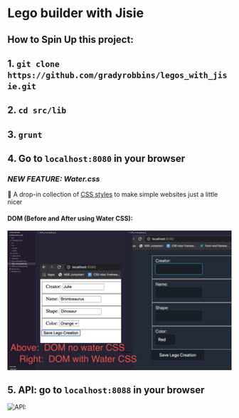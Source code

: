 # Lego builder with Jisie

## How to Spin Up this project:
## 1. ``` git clone https://github.com/gradyrobbins/legos_with_jisie.git ```
## 2. ``` cd src/lib ```
## 3. ``` grunt   ```

## 4. Go to ```localhost:8080``` in your browser 
### *NEW FEATURE: Water.css* 
🌊 A drop-in collection of [CSS styles](https://watercss.netlify.app/) to make simple websites just a little nicer

#### DOM (Before and After using Water CSS):
![Before/after:](compareDOMviewsUsingWATERCSS.png)

## 5. API:  go to ```localhost:8088``` in your browser
![API:](API_screengrab.png)
